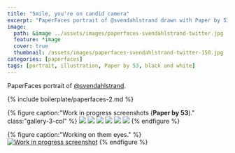 ```yaml
---
title: "Smile, you're on candid camera"
excerpt: "PaperFaces portrait of @svendahlstrand drawn with Paper by 53 on an iPad."
image: 
  path: &image ../assets/images/paperfaces-svendahlstrand-twitter.jpg 
  feature: *image
  cover: true
  thumbnail: /assets/images/paperfaces-svendahlstrand-twitter-150.jpg
categories: [paperfaces]
tags: [portrait, illustration, Paper by 53, black and white]
---
```


PaperFaces portrait of [@svendahlstrand](https://twitter.com/svendahlstrand).

{% include boilerplate/paperfaces-2.md %}

{% figure caption:"Work in progress screenshots (**Paper by 53**)." class:"gallery-3-col" %}
[![](/assets/images/paperfaces-svendahlstrand-process-1-600.jpg)](/assets/images/paperfaces-svendahlstrand-process-1-lg.jpg)
[![](/assets/images/paperfaces-svendahlstrand-process-2-600.jpg)](/assets/images/paperfaces-svendahlstrand-process-2-lg.jpg)
[![](/assets/images/paperfaces-svendahlstrand-process-3-600.jpg)](/assets/images/paperfaces-svendahlstrand-process-3-lg.jpg)
[![](/assets/images/paperfaces-svendahlstrand-process-4-600.jpg)](/assets/images/paperfaces-svendahlstrand-process-4-lg.jpg)
[![](/assets/images/paperfaces-svendahlstrand-process-5-600.jpg)](/assets/images/paperfaces-svendahlstrand-process-5-lg.jpg)
[![](/assets/images/paperfaces-svendahlstrand-process-6-600.jpg)](/assets/images/paperfaces-svendahlstrand-process-6-lg.jpg)
{% endfigure %}

{% figure caption:"Working on them eyes." %}
[![Work in progress screenshot](/assets/images/paperfaces-svendahlstrand-process-7-750.jpg)](/assets/images/paperfaces-svendahlstrand-process-7-lg.jpg)
{% endfigure %}
